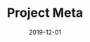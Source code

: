 ---
title: "Project Meta"
description: "Windows for Foldable Devices. Not affiliated with Microsoft."
aliases: 
    - /project-meta/
date: 2019-12-01
category: "Consultancy"
featuredImage: metahero.jpg
featuredBlockImage: metahero.jpg
heroVideo: true
canonical: https://www.behance.net/gallery/65838043/Project-Meta
officialURL: https://www.behance.net/gallery/65838043/Project-Meta
officialURLText: "View Behance project"
isHero: false
redirectToOfficialURL: true
---